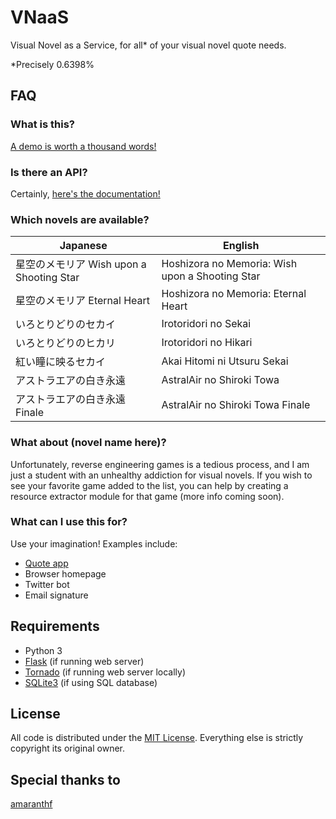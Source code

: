 # VNaaS

Visual Novel as a Service, for all\* of your visual novel quote needs.

\*Precisely 0.6398%

## FAQ

### What is this?

[A demo is worth a thousand words!](http://vnaas.apsun.xyz/)

### Is there an API?

Certainly, [here's the documentation!](API.md)

### Which novels are available?

| Japanese                                 | English                                         |
|------------------------------------------|-------------------------------------------------|
| 星空のメモリア Wish upon a Shooting Star | Hoshizora no Memoria: Wish upon a Shooting Star |
| 星空のメモリア Eternal Heart             | Hoshizora no Memoria: Eternal Heart             |
| いろとりどりのセカイ                     | Irotoridori no Sekai                            |
| いろとりどりのヒカリ                     | Irotoridori no Hikari                           |
| 紅い瞳に映るセカイ                      | Akai Hitomi ni Utsuru Sekai                     |
| アストラエアの白き永遠                   | AstralAir no Shiroki Towa                       |
| アストラエアの白き永遠 Finale            | AstralAir no Shiroki Towa Finale                |

### What about (novel name here)?

Unfortunately, reverse engineering games is a tedious process, and I am
just a student with an unhealthy addiction for visual novels. If you
wish to see your favorite game added to the list, you can help by creating
a resource extractor module for that game (more info coming soon).

### What can I use this for?

Use your imagination! Examples include:

- [Quote app](https://github.com/apsun/QuoteLock)
- Browser homepage
- Twitter bot
- Email signature

## Requirements

- Python 3
- [Flask](http://flask.pocoo.org/) (if running web server)
- [Tornado](http://www.tornadoweb.org/) (if running web server locally)
- [SQLite3](https://www.sqlite.org/download.html) (if using SQL database)

## License

All code is distributed under the [MIT License](http://opensource.org/licenses/MIT).
Everything else is strictly copyright its original owner.

## Special thanks to

[amaranthf](https://bbs.sumisora.org/read.php?tid=11010281)

